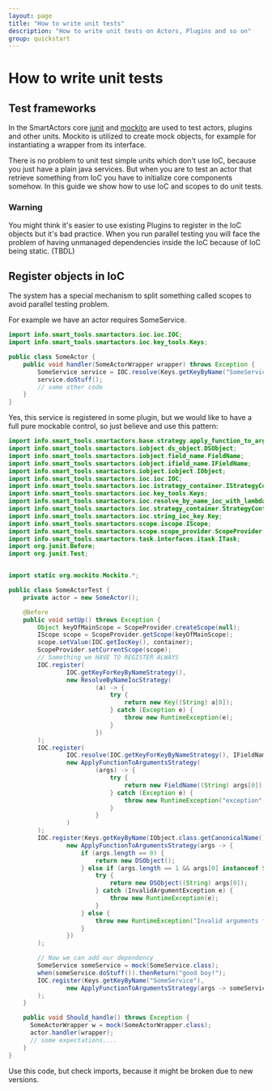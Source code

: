 ```yaml
---
layout: page
title: "How to write unit tests"
description: "How to write unit tests on Actors, Plugins and so on"
group: quickstart
---
```


# How to write unit tests

## Test frameworks

In the SmartActors core [junit](http://junit.org/) and [mockito](http://site.mockito.org/) are used to test actors, plugins and other units. Mockito is utilized to create mock objects, for example for instantiating a wrapper from its interface.

There is no problem to unit test simple units which don't use IoC, because you just have a plain java services. But when you are to test an actor that retrieve something from IoC you have to initialize core components somehow. In this guide we show how to use IoC and scopes to do unit tests.

### Warning

You might think it's easier to use existing Plugins to register in the IoC objects but it's bad practice. When you run parallel testing you will face the problem of having unmanaged dependencies inside the IoC because of IoC being static. (TBDL)

## Register objects in IoC

The system has a special mechanism to split something called scopes to avoid parallel testing problem.

For example we have an actor requires SomeService.

```java
import info.smart_tools.smartactors.ioc.ioc.IOC;
import info.smart_tools.smartactors.ioc.key_tools.Keys;

public class SomeActor {
    public void handler(SomeActorWrapper wrapper) throws Exception {
        SomeService service = IOC.resolve(Keys.getKeyByName("SomeService"));
        service.doStuff();
        // some other code
    }
}
```

Yes, this service is registered in some plugin, but we would like to have a full pure mockable control, so just believe and use this pattern:

```java
import info.smart_tools.smartactors.base.strategy.apply_function_to_arguments.ApplyFunctionToArgumentsStrategy;
import info.smart_tools.smartactors.iobject.ds_object.DSObject;
import info.smart_tools.smartactors.iobject.field_name.FieldName;
import info.smart_tools.smartactors.iobject.ifield_name.IFieldName;
import info.smart_tools.smartactors.iobject.iobject.IObject;
import info.smart_tools.smartactors.ioc.ioc.IOC;
import info.smart_tools.smartactors.ioc.istrategy_container.IStrategyContainer;
import info.smart_tools.smartactors.ioc.key_tools.Keys;
import info.smart_tools.smartactors.ioc.resolve_by_name_ioc_with_lambda_strategy.ResolveByNameIocStrategy;
import info.smart_tools.smartactors.ioc.strategy_container.StrategyContainer;
import info.smart_tools.smartactors.ioc.string_ioc_key.Key;
import info.smart_tools.smartactors.scope.iscope.IScope;
import info.smart_tools.smartactors.scope.scope_provider.ScopeProvider;
import info.smart_tools.smartactors.task.interfaces.itask.ITask;
import org.junit.Before;
import org.junit.Test;


import static org.mockito.Mockito.*;

public class SomeActorTest {
    private actor = new SomeActor();

    @Before
    public void setUp() throws Exception {
        Object keyOfMainScope = ScopeProvider.createScope(null);
        IScope scope = ScopeProvider.getScope(keyOfMainScope);
        scope.setValue(IOC.getIocKey(), container);
        ScopeProvider.setCurrentScope(scope);
        // Something we HAVE TO REGISTER ALWAYS
        IOC.register(
                IOC.getKeyForKeyByNameStrategy(),
                new ResolveByNameIocStrategy(
                        (a) -> {
                            try {
                                return new Key((String) a[0]);
                            } catch (Exception e) {
                                throw new RuntimeException(e);
                            }
                        })
        );
        IOC.register(
                IOC.resolve(IOC.getKeyForKeyByNameStrategy(), IFieldName.class.getCanonicalName()),
                new ApplyFunctionToArgumentsStrategy(
                        (args) -> {
                            try {
                                return new FieldName((String) args[0]);
                            } catch (Exception e) {
                                throw new RuntimeException("exception", e);
                            }
                        }
                )
        );
        IOC.register(Keys.getKeyByName(IObject.class.getCanonicalName()),
                new ApplyFunctionToArgumentsStrategy(args -> {
                    if (args.length == 0) {
                        return new DSObject();
                    } else if (args.length == 1 && args[0] instanceof String) {
                        try {
                            return new DSObject((String) args[0]);
                        } catch (InvalidArgumentException e) {
                            throw new RuntimeException(e);
                        }
                    } else {
                        throw new RuntimeException("Invalid arguments for IObject creation.");
                    }
                })
        );

        // Now we can add our dependency
        SomeService someService = mock(SomeService.class);
        when(someService.doStuff()).thenReturn("good boy!");
        IOC.register(Keys.getKeyByName("SomeService"),
                new ApplyFunctionToArgumentsStrategy(args -> someService)
        );
    }

    public void Should_handle() throws Exception {
      SomeActorWrapper w = mock(SomeActorWrapper.class);
      actor.handler(wrapper);
      // some expectations....
    }
}
```

Use this code, but check imports, because it might be broken due to new versions.

